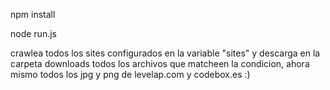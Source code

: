 npm install


node run.js


crawlea todos los sites configurados en la variable "sites" y descarga en la carpeta downloads todos los archivos que matcheen la condicion, ahora mismo todos los jpg y png de levelap.com y codebox.es :)
